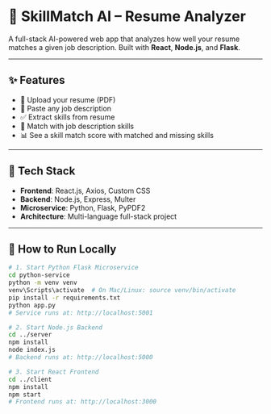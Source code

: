 # 📄 SkillMatch AI – Resume Analyzer

A full-stack AI-powered web app that analyzes how well your resume matches a given job description. Built with **React**, **Node.js**, and **Flask**.

---

## ✨ Features

- 📄 Upload your resume (PDF)
- 📝 Paste any job description
- ✅ Extract skills from resume
- 🎯 Match with job description skills
- 📊 See a skill match score with matched and missing skills

---

## 🧱 Tech Stack

- **Frontend**: React.js, Axios, Custom CSS  
- **Backend**: Node.js, Express, Multer  
- **Microservice**: Python, Flask, PyPDF2  
- **Architecture**: Multi-language full-stack project

---

## 🚀 How to Run Locally

```bash
# 1. Start Python Flask Microservice
cd python-service
python -m venv venv
venv\Scripts\activate  # On Mac/Linux: source venv/bin/activate
pip install -r requirements.txt
python app.py
# Service runs at: http://localhost:5001

# 2. Start Node.js Backend
cd ../server
npm install
node index.js
# Backend runs at: http://localhost:5000

# 3. Start React Frontend
cd ../client
npm install
npm start
# Frontend runs at: http://localhost:3000

